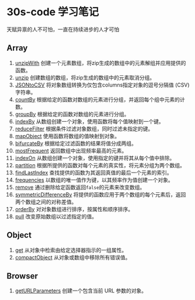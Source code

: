 # 30s-code 学习笔记

天赋异禀的人不可怕，一直在持续进步的人才可怕

## Array

1. [unzipWith](Js/Array/unzipWith.md) 创建一个元素数组，将zip生成的数组中的元素解组并应用提供的函数。 
2. [unzip](Js/Array/unzip.md) 创建数组的数组，将zip生成的数组中的元素取消分组。
3. [JSONtoCSV](Js/Array/JSONtoCSV.md) 将对象数组转换为仅包含columns指定对象的逗号分隔值 (CSV) 字符串。
4. [countBy](Js/Array/countBy.md) 根据给定的函数对数组的元素进行分组，并返回每个组中元素的计数。
5. [groupBy](Js/Array/groupBy.md) 根据给定的函数对数组的元素进行分组。
6. [indexBy](Js/Array/indexBy.md) 从数组创建一个对象，使用函数将每个值映射到一个键。
7. [reduceFilter](Js/Array/reduceFilter.md) 根据条件过滤对象数组，同时过滤未指定的键。
8. [mapObject](Js/Array/mapObject.md) 使用函数将数组的值映射到对象。
9. [bifurcateBy](Js/Array/bifurcateBy.md) 根据给定过滤函数的结果将值分成两组。
10. [mostFrequent](Js/Array/mostFrequent.md) 返回数组中出现频率最高的元素。
11. [indexOn](Js/Array/indexOn.md) 从数组创建一个对象，使用指定的键并将其从每个值中排除。
12. [partition](Js/Array/partition.md) 根据所提供的函数对每个元素的真实性，将元素分组为两个数组。
13. [findLastIndex](Js/Array/findLastIndex.md) 查找提供的函数为其返回真值的最后一个元素的索引。
14. [frequencies](Js/Array/frequencies.md) 以数组的唯一值作为键，以其频率作为值创建一个对象。
15. [remove](Js/Array/remove.md) 通过删除给定函数返回`false`的元素来改变数组。
16. [symmetricDifferenceBy](Js/Array/symmetricDifferenceBy.md) 将提供的函数应用于两个数组的每个元素后，返回两个数组之间的对称差值。
17. [orderBy](Js/Array/orderBy.md) 对对象数组进行排序，按属性和顺序排序。
18. [pull](Js/Array/pull.md) 改变原始数组以过滤指定的值。

## Object 

1. [get](Js/Object/get.md) 从对象中检索由给定选择器指示的一组属性。
2. [compactObject](Js/Object/compactObject.md) 从对象或数组中移除所有错误值。

## Browser

1. [getURLParameters](Js/Browser/getURLParameters.md) 创建一个包含当前 URL 参数的对象。
